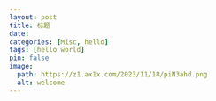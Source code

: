 ```yaml
---
layout: post
title: 标题
date: 
categories: [Misc, hello]
tags: [hello world]
pin: false
image:
  path: https://z1.ax1x.com/2023/11/18/piN3ahd.png
  alt: welcome
---
```






